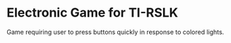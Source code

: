 # Electronic Game for TI-RSLK
 Game requiring user to press buttons quickly in response to colored lights.
